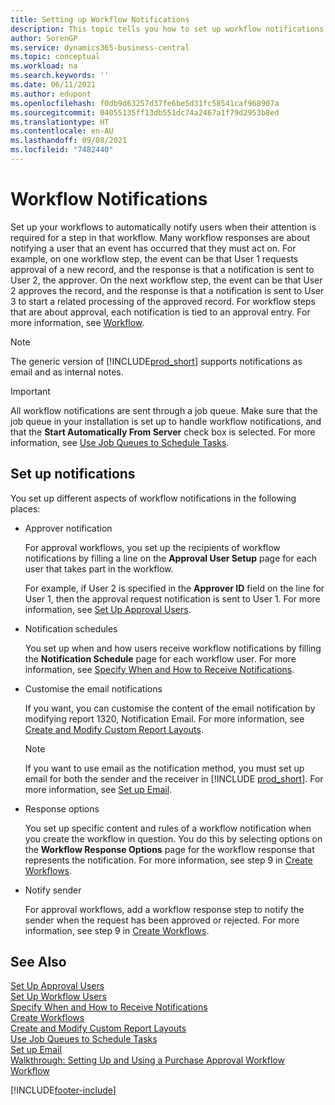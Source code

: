 ```yaml
---
title: Setting up Workflow Notifications
description: This topic tells you how to set up workflow notifications to alert a user that an event has occurred that they must react to; a workflow response is required.
author: SorenGP
ms.service: dynamics365-business-central
ms.topic: conceptual
ms.workload: na
ms.search.keywords: ''
ms.date: 06/11/2021
ms.author: edupont
ms.openlocfilehash: f0db9d63257d37fe6be5d31fc58541caf968907a
ms.sourcegitcommit: 04055135ff13db551dc74a2467a1f79d2953b8ed
ms.translationtype: HT
ms.contentlocale: en-AU
ms.lasthandoff: 09/08/2021
ms.locfileid: "7482440"
---
```

# <a name="workflow-notifications"></a>Workflow Notifications

Set up your workflows to automatically notify users when their attention is required for a step in that workflow. Many workflow responses are about notifying a user that an event has occurred that they must act on. For example, on one workflow step, the event can be that User 1 requests approval of a new record, and the response is that a notification is sent to User 2, the approver. On the next workflow step, the event can be that User 2 approves the record, and the response is that a notification is sent to User 3 to start a related processing of the approved record. For workflow steps that are about approval, each notification is tied to an approval entry. For more information, see [Workflow](across-workflow.md).  

> [!NOTE]  
> The generic version of [!INCLUDE[prod_short](includes/prod_short.md)] supports notifications as email and as internal notes.  

> [!IMPORTANT]  
> All workflow notifications are sent through a job queue. Make sure that the job queue in your installation is set up to handle workflow notifications, and that the **Start Automatically From Server** check box is selected. For more information, see [Use Job Queues to Schedule Tasks](admin-job-queues-schedule-tasks.md).

## <a name="set-up-notifications"></a>Set up notifications

You set up different aspects of workflow notifications in the following places:  

* Approver notification

    For approval workflows, you set up the recipients of workflow notifications by filling a line on the **Approval User Setup** page for each user that takes part in the workflow.  

    For example, if User 2 is specified in the **Approver ID** field on the line for User 1, then the approval request notification is sent to User 1. For more information, see [Set Up Approval Users](across-how-to-set-up-approval-users.md).  
* Notification schedules

    You set up when and how users receive workflow notifications by filling the **Notification Schedule** page for each workflow user. For more information, see [Specify When and How to Receive Notifications](across-how-to-specify-when-and-how-to-receive-notifications.md).  
* Customise the email notifications

    If you want, you can customise the content of the email notification by modifying report 1320, Notification Email. For more information, see [Create and Modify Custom Report Layouts](ui-how-create-custom-report-layout.md).  

    > [!NOTE]
    > If you want to use email as the notification method, you must set up email for both the sender and the receiver in [!INCLUDE [prod_short](includes/prod_short.md)]. For more information, see [Set up Email](admin-how-setup-email.md).

* Response options

    You set up specific content and rules of a workflow notification when you create the workflow in question. You do this by selecting options on the **Workflow Response Options** page for the workflow response that represents the notification. For more information, see step 9 in [Create Workflows](across-how-to-create-workflows.md).  

* Notify sender

    For approval workflows, add a workflow response step to notify the sender when the request has been approved or rejected. For more information, see step 9 in [Create Workflows](across-how-to-create-workflows.md).  

## <a name="see-also"></a>See Also

[Set Up Approval Users](across-how-to-set-up-approval-users.md)  
[Set Up Workflow Users](across-how-to-set-up-workflow-users.md)  
[Specify When and How to Receive Notifications](across-how-to-specify-when-and-how-to-receive-notifications.md)  
[Create Workflows](across-how-to-create-workflows.md)  
[Create and Modify Custom Report Layouts](ui-how-create-custom-report-layout.md)  
[Use Job Queues to Schedule Tasks](admin-job-queues-schedule-tasks.md)  
[Set up Email](admin-how-setup-email.md)  
[Walkthrough: Setting Up and Using a Purchase Approval Workflow](walkthrough-setting-up-and-using-a-purchase-approval-workflow.md)  
[Workflow](across-workflow.md)  


[!INCLUDE[footer-include](includes/footer-banner.md)]